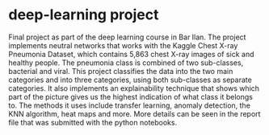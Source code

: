 # deep-learning project
Final project as part of the deep learning course in Bar Ilan.
The project implements neutral networks that works with the Kaggle Chest X-ray Pneumonia Dataset,
which contains 5,863 chest X-ray images of sick and healthy people.
The pneumonia class is combined of two sub-classes, bacterial and viral. 
This project classifies the data into the two main categories and into three categories, using both sub-classes as separate categories. 
It also implements an explainability technique that shows which part of the picture gives us the highest indication of what class it belongs to. 
The methods it uses include transfer learning, anomaly detection, the KNN algorithm, heat maps and more.
More details can be seen in the report file that was submitted with the python notebooks.
